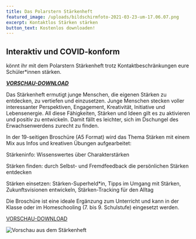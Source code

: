```yaml
---
title: Das Polarstern Stärkenheft
featured_image: /uploads/bildschirmfoto-2021-03-23-um-17.06.07.png
excerpt: Kontaktlos Stärken stärken
button_text: Kostenlos downloaden!
---
```

## Interaktiv und COVID-konform

könnt ihr mit dem Polarstern Stärkenheft trotz Kontaktbeschränkungen eure Schüler*innen stärken.

[_**VORSCHAU-DOWNLOAD**_](DOWNLOAD)

Das Stärkenheft ermutigt junge Menschen, die eigenen Stärken zu entdecken, zu vertiefen und einzusetzen. Junge Menschen stecken voller interessanter Perspektiven, Engagement, Kreativität, Initiative und Lebensenergie. All diese Fähigkeiten, Stärken und Ideen gilt es zu aktivieren und positiv zu entwickeln. Damit fällt es leichter, sich im Dschungel des Erwachsenwerdens zurecht zu finden.

In der 19-seitigen Broschüre (A5 Format) wird das Thema Stärken mit einem Mix aus Infos und kreativen Übungen aufgearbeitet:

Stärkeninfo: Wissenswertes über Charakterstärken 

Stärken finden: durch Selbst- und Fremdfeedback die persönlichen Stärken entdecken 

Stärken einsetzen: Stärken-Superheld*in, Tipps im Umgang mit Stärken, Zukunftsvisionen entwickeln, Stärken-Tracking für den Alltag 

Die Broschüre ist eine ideale Ergänzung zum Unterricht und kann in der Klasse oder im Homeschooling (7. bis 9. Schulstufe) eingesetzt werden.

[VORSCHAU-DOWNLOAD](https://drive.google.com/file/d/1f86r08RY49qI1rYV4cxHsAPl7N5kJqtL/view?usp=sharing)

![Vorschau aus dem Stärkenheft](/uploads/stärkenheft-lo-res-vorschau-.png)
